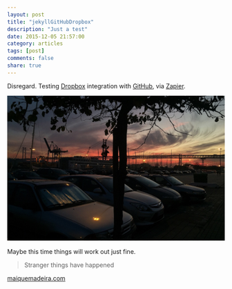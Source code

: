 ```yaml
---
layout: post
title: "jekyllGitHubDropbox"
description: "Just a test"
date: 2015-12-05 21:57:00
category: articles
tags: [post]
comments: false
share: true
---
```


Disregard. Testing [Dropbox](https://www.dropbox.com/home) integration with [GitHub](https://github.com), via [Zapier](https://zapier.com).

![sunsetShot](https://raw.githubusercontent.com/guezota/guezota.github.io/master/images/imageBox/sunsetTest.jpg)

Maybe this time things will work out just fine.

> Stranger things have happened

[maiquemadeira.com](http://maiquemadeira.com)
